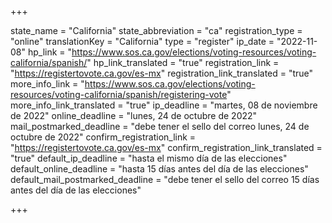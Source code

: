 +++

state_name = "California"
state_abbreviation = "ca"
registration_type = "online"
translationKey = "California"
type = "register"
ip_date = "2022-11-08"
hp_link = "https://www.sos.ca.gov/elections/voting-resources/voting-california/spanish/"
hp_link_translated = "true"
registration_link = "https://registertovote.ca.gov/es-mx"
registration_link_translated = "true"
more_info_link = "https://www.sos.ca.gov/elections/voting-resources/voting-california/spanish/registering-vote"
more_info_link_translated = "true"
ip_deadline = "martes, 08 de noviembre de 2022"
online_deadline = "lunes, 24 de octubre de 2022"
mail_postmarked_deadline = "debe tener el sello del correo lunes, 24 de octubre de 2022"
confirm_registration_link = "https://registertovote.ca.gov/es-mx"
confirm_registration_link_translated = "true"
default_ip_deadline = "hasta el mismo día de las elecciones"
default_online_deadline = "hasta 15 días antes del día de las elecciones"
default_mail_postmarked_deadline = "debe tener el sello del correo 15 días antes del día de las elecciones"

+++